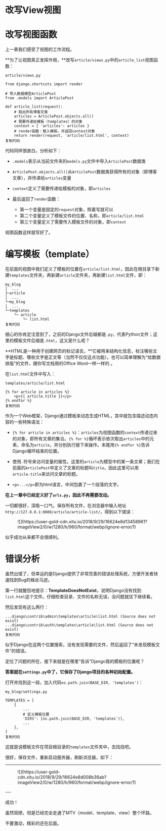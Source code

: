 # 改写View视图

# 改写视图函数

上一章我们感受了视图的工作流程。

\**为了让视图真正发挥作用，**改写`article/views.py`中的`article_list`视图函数：

```hljs
article/views.py

from django.shortcuts import render

# 导入数据模型ArticlePost
from .models import ArticlePost

def article_list(request):
    # 取出所有博客文章
    articles = ArticlePost.objects.all()
    # 需要传递给模板（templates）的对象
    context = { 'articles': articles }
    # render函数：载入模板，并返回context对象
    return render(request, 'article/list.html', context)
复制代码
```

代码同样很直白，分析如下：

* `.models`表示从当前文件夹的`models.py`文件中导入`ArticlePost`数据类
* `ArticlePost.objects.all()`从`ArticlePost`数据类获得所有的对象（即博客文章），并传递给`articles`变量
* `context`定义了需要传递给模板的对象，即`articles`
* 最后返回了`render`函数：

    * 第一个变量是固定的`request`对象，照着写就可以
    * 第二个变量定义了模板文件的位置、名称，即`article/list.html`
    * 第三个变量定义了需要传入模板文件的对象，即`context`

视图函数这样就写好了。

# 编写模板（template）

在前面的视图中我们定义了模板的位置在`article/list.html`，因此在根目录下新建`templates`文件夹，再新建`article`文件夹，再新建`list.html`文件，即：

```hljs
my_blog
│  ...
├─article
│  ...
└─my_blog
│  ...
└─templates
    └─ article
        └─ list.html
复制代码
```

细心的你肯定注意到了，之前的Django文件后缀都是`.py`，代表Python文件；这里的模板文件后缀是`.html`，这又是什么呢？

\**HTML是一种用于创建网页的标记语言。**它被用来结构化信息，标注哪些文字是标题、哪些文字是正文等（当然不仅仅这点功能）。也可以简单理解为“给数据排版”的文件，跟你写文档用的Office Word一样一样的 。

在`list.html`文件中写入：

```hljs
templates/article/list.html

{% for article in articles %}
	<p>{{ article.title }}</p>
{% endfor %}
复制代码
```

作为一个Web框架，Django通过模板来动态生成HTML，其中就包含描述动态内容的一些特殊语法：

* `{% for article in articles %}`：`articles`为视图函数的`context`传递过来的对象，即所有文章的集合。`{% for %}`循坏表示依次取出`articles`中的元素，命名为`article`，并分别执行接下来操作。末尾用`{% endfor %}`告诉Django循环结束的位置。

* 使用`.`符号来访问变量的属性。这里的`article`为模型中的某一条文章；我们在前面的`ArticlePost`中定义了文章的标题叫`title`，因此这里可以用`article.title`来访问文章的标题。

* `<p>...</p>`即为html语言，中间包裹了一个段落的文字。

**在上一章中已经定义好了`urls.py`，因此不再需要改动。**

一切都很好，深吸一口气。保存所有文件，在浏览器中输入地址`http://127.0.0.1:8000/article/article-list/`，得到以下错误：

<figure>![](https://user-gold-cdn.xitu.io/2018/9/29/16624e8d13458961?imageView2/0/w/1280/h/960/format/webp/ignore-error/1)
<figcaption></figcaption></figure>

似乎成功从来都不会很顺利。

# 错误分析

虽然出错了，但幸运的是Django提供了非常完善的错误处理系统，方便开发者快速找到Bug的蛛丝马迹。

第一行就醒目地提示：**TemplateDoesNotExist**，说明Django没有找到`list.html`这个文件。仔细检查目录、文件的名称无误，没问题就往下继续看。

然后发现有这么两行：

```hljs
...django\contrib\admin\templates\article\list.html (Source does not exist)
...django\contrib\auth\templates\article\list.html (Source does not exist)
复制代码
```

似乎Django在这两个位置搜索，没有发现需要的文件，然后返回了“未发现模板文件”的错误。

定位了问题的所在，接下来就是在哪里“告诉”Django我的模板的位置呢？

**答案就在`settings.py`中了，它保存了Django项目的各种初始配置。**

打开并找到这一段，加入代码`os.path.join(BASE_DIR, 'templates')`：

```hljs
my_blog/settings.py

TEMPLATES = [
    {
        ...
        # 定义模板位置
        'DIRS': [os.path.join(BASE_DIR, 'templates')],
        ...
    },
]
复制代码
```

这就是说模板文件在项目根目录的`templates`文件夹中，去找找吧。

很好，保存文件，重新启动服务器，刷新浏览器，如下：

---

<figure>![](https://user-gold-cdn.xitu.io/2018/9/29/16624e8d008b36ab?imageView2/0/w/1280/h/960/format/webp/ignore-error/1)
<figcaption></figcaption></figure>
---

成功！

虽然简陋，但是已经完全走通了MTV（model、template、view）整个环路。

不要激动，精彩的还在后面。